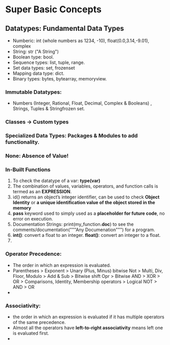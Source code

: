 # Super Basic Concepts

## Datatypes: Fundamental Data Types

- Numberic:
  int (whole numbers as 1234, -10), float(0.0,3.14,-9.01), complex
- String: str ("A String")
- Boolean type: bool.
- Sequence types: list, tuple, range.
- Set data types: set, frozenset
- Mapping data type: dict.
- Binary types: bytes, bytearray, memoryview.


### Immutable Datatypes:
- Numbers (Integer, Rational, Float, Decimal, Complex & Booleans) , Strings, Tuples & Stringfrozen set.

### Classes -> Custom types

### Specialized Data Types: Packages & Modules to add functionality.

### None:  Absence of Value!

### In-Built Functions
1. To check the datatype of a var: **type(var)**
2. The combination of values, variables, operators, and function calls is termed as an **EXPRESSION**.
3. id() returns an object’s integer identifier, can be used to check **Object Identity** or **a unique identification value of the object stored in the memory**
4. **pass** keyword used to simply used as a **placeholder for future code**, no error on execution.
5. Documentation Strings: print(my_function.__doc__) to see the comments/documentation("""Any Documenation""") for a program.
6. **int()**: convert a float to an integer.
   **float()**: convert an integer to a float.
7. 




### Operator Precedence:
- The order in which an expression is evaluated.
- Parentheses > Exponent > Unary (Plus, Minus) bitwise Not > Multi, Div, Floor, Modulo > Add & Sub > Bitwise shift Opr > Bitwise AND > XOR > OR > Comparisons, Identity, Membership operators > Logical NOT > AND > OR
- 

### Associativity: 
- the order in which an expression is evaluated if it has multiple operators of the same precedence.
- Almost all the operators have **left-to-right associativity** means left one is evaluated first.
- 

 






[^1]:Bytecode is computer object code that an interpreter converts into binary machine code so it can be read by a computer's hardware processor. The interpreter is typically implemented as a virtual machine (VM) that translates the bytecode for the target platform.
